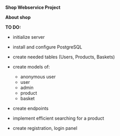**Shop Webservice Project**


**About shop**


**TO DO:**
- initialize server
- install and configure PostgreSQL
- create needed tables (Users, Products, Baskets)
- create models of:
    - anonymous user
    - user
    - admin
    - product
    - basket

- create endpoints
- implement efficient searching for a product
- create registration, login panel